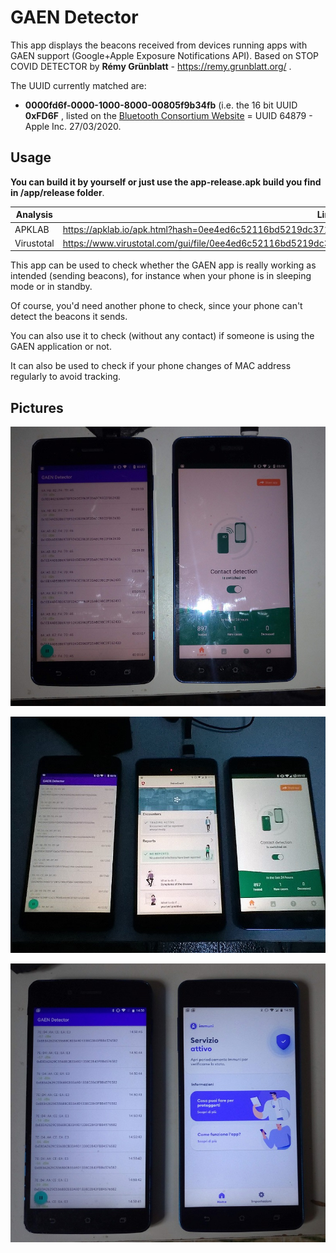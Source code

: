 # GAEN Detector

This app displays the beacons received from devices running apps with GAEN support (Google+Apple Exposure Notifications API). Based on STOP COVID DETECTOR by **Rémy Grünblatt** - https://remy.grunblatt.org/ . 

The UUID currently matched are:

- **0000fd6f-0000-1000-8000-00805f9b34fb** (i.e. the 16 bit UUID **0xFD6F** , listed on the [Bluetooth Consortium Website](https://www.bluetooth.com/specifications/assigned-numbers/16-bit-uuids-for-members/) = UUID 64879 - Apple Inc. 27/03/2020.


## Usage

**You can build it by yourself or just use the app-release.apk build you find in /app/release folder**.

Analysis | Link
---------|-----
APKLAB | https://apklab.io/apk.html?hash=0ee4ed6c52116bd5219dc371a728f364c4e50121200646da8f5381d501c12520
Virustotal | https://www.virustotal.com/gui/file/0ee4ed6c52116bd5219dc371a728f364c4e50121200646da8f5381d501c12520/details

This app can be used to check whether the GAEN app is really working as intended (sending beacons), for instance when your phone is in sleeping mode or in standby. 

Of course, you'd need another phone to check, since your phone can't detect the beacons it sends.

You can also use it to check (without any contact) if someone is using the GAEN application or not.

It can also be used to check if your phone changes of MAC address regularly to avoid tracking.

## Pictures

![](photo1.jpg)

![](photo2.jpg)

![](photo3.jpg)
